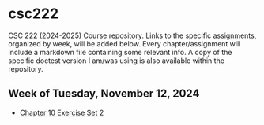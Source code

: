 # csc222
CSC 222 (2024-2025) Course repository.
Links to the specific assignments, organized by week, will be added below. Every chapter/assignment will include a markdown file containing some relevant info.
A copy of the specific doctest version I am/was using is also available within the repository.

## Week of Tuesday, November 12, 2024
- [Chapter 10 Exercise Set 2](https://github.com/Arctursus12/csc222/tree/main/Ch10_Ex2)